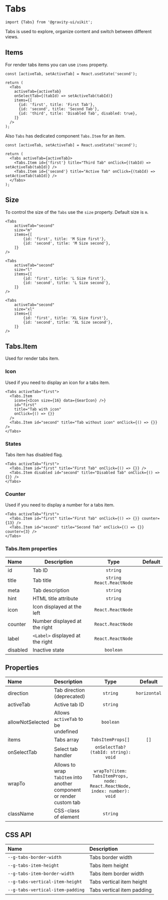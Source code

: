 <!--GITHUB_BLOCK-->

# Tabs

<!--/GITHUB_BLOCK-->

```tsx
import {Tabs} from '@gravity-ui/uikit';
```

Tabs is used to explore, organize content and switch between different views.

## Items

For render tabs items you can use `items` property.

<!--LANDING_BLOCK
<ExampleBlock
    code={`
<Tabs
    activeTab="first"
    items={[
        {id: 'first', title: 'First Tab'},
        {id: 'second', title: 'Second Tab'},
        {id: 'third', title: 'Third Tab', disabled: true},
    ]}
/>
`}
>
    <UIKit.Tabs
        activeTab="first"
        items={[
            {id: 'first', title: 'First Tab'},
            {id: 'second', title: 'Second Tab'},
            {id: 'third', title: 'Third Tab', disabled: true},
        ]}
    />
</ExampleBlock>
LANDING_BLOCK-->

<!--GITHUB_BLOCK-->

```tsx
const [activeTab, setActiveTab] = React.useState('second');

return (
  <Tabs
    activeTab={activeTab}
    onSelectTab={(tabId) => setActiveTab(tabId)}
    items={[
      {id: 'first', title: 'First Tab'},
      {id: 'second', title: 'Second Tab'},
      {id: 'third', title: 'Disabled Tab', disabled: true},
    ]}
  />
);
```

<!--/GITHUB_BLOCK-->

Also `Tabs` has dedicated component `Tabs.Item` for an item.

<!--GITHUB_BLOCK-->

```tsx
const [activeTab, setActiveTab] = React.useState('second');

return (
  <Tabs activeTab={activeTab}>
    <Tabs.Item id={'first'} title="Third Tab" onClick={(tabId) => setActiveTab(tabId)} />
    <Tabs.Item id={'second'} title="Active Tab" onClick={(tabId) => setActiveTab(tabId)} />
  </Tabs>
);
```

<!--/GITHUB_BLOCK-->

## Size

To control the size of the `Tabs` use the `size` property. Default size is `m`.

<!--LANDING_BLOCK

<ExampleBlock
    code={`
<Tabs
    activeTab="second"
    size="m"
    items={[
        {id: 'first', title: 'M Size first'},
        {id: 'second', title: 'M Size second'},
    ]}
/>

<Tabs
    activeTab="second"
    size="l"
    items={[
        {id: 'first', title: 'L Size first'},
        {id: 'second', title: 'L Size second'},
    ]}
/>

<Tabs
    activeTab="second"
    size="xl"
    items={[
        {id: 'first', title: 'XL Size first'},
        {id: 'second', title: 'XL Size second'},
    ]}
/>
`}
>
    <UIKit.Tabs
        activeTab="second"
        size="m"
        items={[
            {id: 'first', title: 'M Size first'},
            {id: 'second', title: 'M Size second'},
        ]}
    />
    <UIKit.Tabs
        activeTab="second"
        size="l"
        items={[
            {id: 'first', title: 'L Size first'},
            {id: 'second', title: 'L Size second'},
        ]}
    />
    <UIKit.Tabs
        activeTab="second"
        size="xl"
        items={[
            {id: 'first', title: 'XL Size first'},
            {id: 'second', title: 'XL Size second'},
        ]}
    />
</ExampleBlock>

LANDING_BLOCK-->

<!--GITHUB_BLOCK-->

```tsx
<Tabs
    activeTab="second"
    size="m"
    items={[
        {id: 'first', title: 'M Size first'},
        {id: 'second', title: 'M Size second'},
    ]}
/>

<Tabs
    activeTab="second"
    size="l"
    items={[
        {id: 'first', title: 'L Size first'},
        {id: 'second', title: 'L Size second'},
    ]}
/>

<Tabs
    activeTab="second"
    size="xl"
    items={[
        {id: 'first', title: 'XL Size first'},
        {id: 'second', title: 'XL Size second'},
    ]}
/>
```

<!--/GITHUB_BLOCK-->

## Tabs.Item

Used for render tabs item.

### Icon

Used if you need to display an icon for a tabs item.

<!--LANDING_BLOCK
<ExampleBlock
    code={`
<Tabs activeTab="first">
    <Tabs.Item
        icon={<Icon size={16} data={GearIcon} />}
        id="first"
        title="Tab with icon"
        onClick={() => {}}
    />
    <Tabs.Item id="second" title="Tab without icon" onClick={() => {}} />
</Tabs>
`}
>
    <UIKit.Tabs activeTab="first">
        <UIKit.Tabs.Item
            icon={
                <UIKit.Icon data={() => (
                    <svg xmlns="http://www.w3.org/2000/svg" fill="none" viewBox="0 0 16 16"><path fill="currentColor" fillRule="evenodd" d="M7.199 2H8.8a.2.2 0 0 1 .2.2c0 1.808 1.958 2.939 3.524 2.034a.199.199 0 0 1 .271.073l.802 1.388a.199.199 0 0 1-.073.272c-1.566.904-1.566 3.164 0 4.069a.199.199 0 0 1 .073.271l-.802 1.388a.199.199 0 0 1-.271.073C10.958 10.863 9 11.993 9 13.8a.2.2 0 0 1-.199.2H7.2a.199.199 0 0 1-.2-.2c0-1.808-1.958-2.938-3.524-2.034a.199.199 0 0 1-.272-.073l-.8-1.388a.199.199 0 0 1 .072-.271c1.566-.905 1.566-3.165 0-4.07a.199.199 0 0 1-.073-.271l.801-1.388a.199.199 0 0 1 .272-.073C5.042 5.138 7 4.007 7 2.2c0-.11.089-.199.199-.199ZM5.5 2.2c0-.94.76-1.7 1.699-1.7H8.8c.94 0 1.7.76 1.7 1.7a.85.85 0 0 0 1.274.735 1.699 1.699 0 0 1 2.32.622l.802 1.388c.469.813.19 1.851-.622 2.32a.85.85 0 0 0 0 1.472 1.7 1.7 0 0 1 .622 2.32l-.802 1.388a1.699 1.699 0 0 1-2.32.622.85.85 0 0 0-1.274.735c0 .939-.76 1.7-1.699 1.7H7.2a1.7 1.7 0 0 1-1.699-1.7.85.85 0 0 0-1.274-.735 1.698 1.698 0 0 1-2.32-.622l-.802-1.388a1.699 1.699 0 0 1 .622-2.32.85.85 0 0 0 0-1.471 1.699 1.699 0 0 1-.622-2.321l.801-1.388a1.699 1.699 0 0 1 2.32-.622A.85.85 0 0 0 5.5 2.2Zm4 5.8a1.5 1.5 0 1 1-3 0 1.5 1.5 0 0 1 3 0ZM11 8a3 3 0 1 1-6 0 3 3 0 0 1 6 0Z" clipRule="evenodd"></path></svg>
                )} size={16} />
            }
            id="first"
            title="Tab with icon"
            onClick={() => {}}
        />
        <UIKit.Tabs.Item id="second" title="Tab without icon" onClick={() => {}} />
    </UIKit.Tabs>
</ExampleBlock>
LANDING_BLOCK-->

<!--GITHUB_BLOCK-->

```tsx
<Tabs activeTab="first">
  <Tabs.Item
    icon={<Icon size={16} data={GearIcon} />}
    id="first"
    title="Tab with icon"
    onClick={() => {}}
  />
  <Tabs.Item id="second" title="Tab without icon" onClick={() => {}} />
</Tabs>
```

<!--/GITHUB_BLOCK-->

### States

Tabs item has disabled flag.

<!--LANDING_BLOCK
<ExampleBlock
    code={`
<Tabs activeTab="first">
    <Tabs.Item id="first" title="First Tab" onClick={() => {}} />
    <Tabs.Item disabled id="second" title="Disabled Tab" onClick={() => {}} />
</Tabs>
`}
>
    <UIKit.Tabs activeTab="first">
        <UIKit.Tabs.Item id="first" title="First Tab" onClick={() => {}} />
        <UIKit.Tabs.Item disabled id="second" title="Disabled Tab" onClick={() => {}} />
    </UIKit.Tabs>
</ExampleBlock>
LANDING_BLOCK-->

<!--GITHUB_BLOCK-->

```tsx
<Tabs activeTab="first">
  <Tabs.Item id="first" title="First Tab" onClick={() => {}} />
  <Tabs.Item disabled id="second" title="Disabled Tab" onClick={() => {}} />
</Tabs>
```

<!--/GITHUB_BLOCK-->

### Counter

Used if you need to display a number for a tabs item.

<!--LANDING_BLOCK
<ExampleBlock
    code={`
<Tabs activeTab="first">
    <Tabs.Item id="first" title="First Tab" onClick={() => {}} counter={13} />
    <Tabs.Item id="second" title="Second Tab" onClick={() => {}} counter={3} />
</Tabs>
`}
>
    <UIKit.Tabs activeTab="first">
        <UIKit.Tabs.Item id="first" title="First Tab" onClick={() => {}} counter={13} />
        <UIKit.Tabs.Item id="second" title="Second Tab" onClick={() => {}} counter={3} />
    </UIKit.Tabs>
</ExampleBlock>
LANDING_BLOCK-->

<!--GITHUB_BLOCK-->

```tsx
<Tabs activeTab="first">
  <Tabs.Item id="first" title="First Tab" onClick={() => {}} counter={13} />
  <Tabs.Item id="second" title="Second Tab" onClick={() => {}} counter={3} />
</Tabs>
```

<!--/GITHUB_BLOCK-->

### Tabs.Item properties

| Name     | Description                      |            Type            | Default |
| :------- | -------------------------------- | :------------------------: | :-----: |
| id       | Tab ID                           |          `string`          |         |
| title    | Tab title                        | `string` `React.ReactNode` |         |
| meta     | Tab description                  |          `string`          |         |
| hint     | HTML title attribute             |          `string`          |         |
| icon     | Icon displayed at the left       |     `React.ReactNode`      |         |
| counter  | Number displayed at the right    |     `React.ReactNode`      |         |
| label    | `<Label>` displayed at the right |     `React.ReactNode`      |         |
| disabled | Inactive state                   |         `boolean`          |         |

## Properties

| Name             | Description                                                          |                                    Type                                    |   Default    |
| :--------------- | :------------------------------------------------------------------- | :------------------------------------------------------------------------: | :----------: |
| direction        | Tab direction (deprecated)                                           |                                  `string`                                  | `horizontal` |
| activeTab        | Active tab ID                                                        |                                  `string`                                  |              |
| allowNotSelected | Allows `activeTab` to be undefined                                   |                                 `boolean`                                  |              |
| items            | Tabs array                                                           |                             `TabsItemProps[]`                              |     `[]`     |
| onSelectTab      | Select tab handler                                                   |                    `onSelectTab?(tabId: string): void`                     |              |
| wrapTo           | Allows to wrap `TabItem` into another component or render custom tab | `wrapTo?(item: TabsItemProps, node: React.ReactNode, index: number): void` |              |
| className        | CSS-class of element                                                 |                                  `string`                                  |              |

## CSS API

| Name                             | Description                |
| :------------------------------- | :------------------------- |
| `--g-tabs-border-width`          | Tabs border width          |
| `--g-tabs-item-height`           | Tabs item height           |
| `--g-tabs-item-border-width`     | Tabs item border width     |
| `--g-tabs-vertical-item-height`  | Tabs vertical item height  |
| `--g-tabs-vertical-item-padding` | Tabs vertical item padding |
